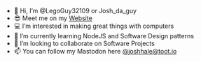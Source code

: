- 👋 Hi, I’m @LegoGuy32109 or Josh_da_guy
- 😎 Meet me on my [Website](https://www.joshhale.me)
- 💻 I’m interested in making great things with computers
- 🌱 I’m currently learning NodeJS and Software Design patterns
- 💞️ I’m looking to collaborate on Software Projects
- 📫 You can follow my Mastodon here [@joshhale@toot.io](https://elk.zone/m.webtoo.ls/@joshhale@toot.io)

<!---
LegoGuy32109/LegoGuy32109 is a ✨ special ✨ repository because its `README.md` (this file) appears on your GitHub profile.
You can click the Preview link to take a look at your changes.
--->
